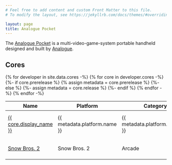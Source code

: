 ```yaml
---
# Feel free to add content and custom Front Matter to this file.
# To modify the layout, see https://jekyllrb.com/docs/themes/#overriding-theme-defaults

layout: page
title: Analogue Pocket
---
```


The [Analogue Pocket](https://www.analogue.co/pocket) is a multi-video-game-system portable handheld designed and built by [Analogue](https://www.analogue.co).

## Cores

<table class="datatable">
  <thead>
    <tr>
      <th>Name</th>
      <th>Platform</th>
      <th>Category</th>
      <th>Author</th>
      <th>Version</th>
      <th>Date</th>
    </tr>
  </thead>
  <tbody>
    {% for developer in site.data.cores -%}
      {% for core in developer.cores -%}
        {%- if core.prerelease %}
          {% assign metadata = core.prerelease %}
        {%- else %}
          {%- assign metadata = core.release %}
        {%- endif %}
        <tr>
          <td><a href="https://github.com/{{ developer.username }}/{{ core.repository }}">{{ core.display_name }}</a></td>
          <td>{{ metadata.platform.name }}</td>
          <td>{{ metadata.platform.category }}</td>
          <td><a href="https://github.com/{{ developer.username }}">{{ developer.username }}</a></td>
          <td data-order="{{ metadata.tag_name | remove_first: "v" }}">
            <a href="https://github.com/{{ developer.username }}/{{ core.repository }}/releases/latest">{{ metadata.tag_name }}</a>
          </td>
          <td data-order="{{ metadata.release_date | date: "%s" }}">
            {{ metadata.release_date | date: "%b %-d, %Y" }}
          </td>
        </tr>
      {% endfor -%}
    {% endfor -%}
    <tr>
      <td><a href="https://github.com/psomashekar/pram0d-pocket-dist-public">Snow Bros. 2</a></td>
      <td>Snow Bros. 2</td>
      <td>Arcade</td>
      <td><a href="https://github.com/psomashekar">psomashekar</a></td>
      <td data-order="0.0.1">
        <a href="https://github.com/psomashekar/pram0d-pocket-dist-public/blob/develop/releases/pram0d.snowbros2_20221019.zip">0.0.1</a>
      </td>
      <td data-order="{{ "2022-09-20" | date: "%s" }}">
        {{ "2022-09-20" | date: "%b %-d, %Y" }}
      </td>
    </tr>
  </tbody>
</table>

<script type="text/javascript" src="{{ "/assets/js/script.js" | relative_url }}"></script>
